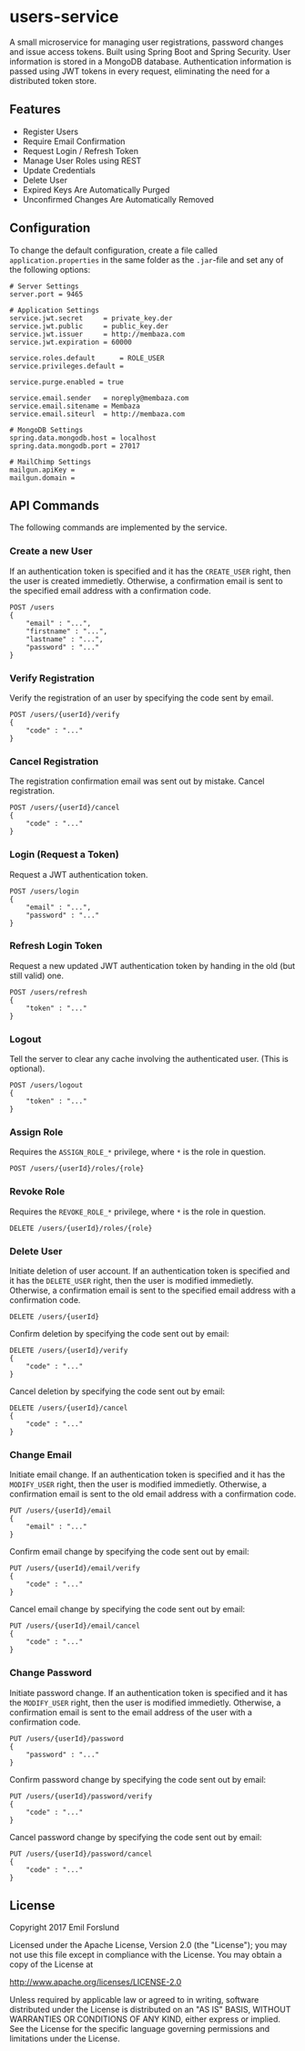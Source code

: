 # users-service
A small microservice for managing user registrations, password changes and issue access tokens. Built using Spring Boot and Spring Security. User information is stored in a MongoDB database. Authentication information is passed using JWT tokens in every request, eliminating the need for a distributed token store.

## Features
* Register Users
* Require Email Confirmation
* Request Login / Refresh Token
* Manage User Roles using REST
* Update Credentials
* Delete User
* Expired Keys Are Automatically Purged
* Unconfirmed Changes Are Automatically Removed

## Configuration
To change the default configuration, create a file called `application.properties` in the same folder as the `.jar`-file and set any of the following options:
```properties
# Server Settings
server.port = 9465

# Application Settings
service.jwt.secret     = private_key.der
service.jwt.public     = public_key.der
service.jwt.issuer     = http://membaza.com
service.jwt.expiration = 60000

service.roles.default      = ROLE_USER
service.privileges.default =

service.purge.enabled = true

service.email.sender   = noreply@membaza.com
service.email.sitename = Membaza
service.email.siteurl  = http://membaza.com

# MongoDB Settings
spring.data.mongodb.host = localhost
spring.data.mongodb.port = 27017

# MailChimp Settings
mailgun.apiKey =
mailgun.domain = 
```

## API Commands
The following commands are implemented by the service.

### Create a new User
If an authentication token is specified and it has the `CREATE_USER` right, then the user is created immedietly. Otherwise, a confirmation email is sent to the specified email address with a confirmation code.

```
POST /users
{
    "email" : "...",
    "firstname" : "...",
    "lastname" : "...",
    "password" : "..."
}
```

### Verify Registration
Verify the registration of an user by specifying the code sent by email.

```
POST /users/{userId}/verify
{
    "code" : "..."
}
```

### Cancel Registration
The registration confirmation email was sent out by mistake. Cancel registration.

```
POST /users/{userId}/cancel
{
    "code" : "..."
}
```

### Login (Request a Token)
Request a JWT authentication token.

```
POST /users/login 
{
    "email" : "...",
    "password" : "..."
}
```

### Refresh Login Token
Request a new updated JWT authentication token by handing in the old (but still valid) one.

```
POST /users/refresh
{
    "token" : "..."
}
```

### Logout
Tell the server to clear any cache involving the authenticated user. (This is optional).

```
POST /users/logout
{
    "token" : "..."
}
```

### Assign Role
Requires the `ASSIGN_ROLE_*` privilege, where `*` is the role in question. 

```
POST /users/{userId}/roles/{role}
```

### Revoke Role
Requires the `REVOKE_ROLE_*` privilege, where `*` is the role in question. 

```
DELETE /users/{userId}/roles/{role}
```

### Delete User
Initiate deletion of user account. If an authentication token is specified and it has the `DELETE_USER` right, then the user is modified immedietly. Otherwise, a confirmation email is sent to the specified email address with a confirmation code.

```
DELETE /users/{userId}
```

Confirm deletion by specifying the code sent out by email:
```
DELETE /users/{userId}/verify
{
    "code" : "..."
}
```

Cancel deletion by specifying the code sent out by email:
```
DELETE /users/{userId}/cancel
{
    "code" : "..."
}
```

### Change Email
Initiate email change. If an authentication token is specified and it has the `MODIFY_USER` right, then the user is modified immedietly. Otherwise, a confirmation email is sent to the old email address with a confirmation code.

```
PUT /users/{userId}/email
{
    "email" : "..."
}
```

Confirm email change by specifying the code sent out by email:
```
PUT /users/{userId}/email/verify
{
    "code" : "..."
}
```

Cancel email change by specifying the code sent out by email:
```
PUT /users/{userId}/email/cancel
{
    "code" : "..."
}
```

### Change Password
Initiate password change. If an authentication token is specified and it has the `MODIFY_USER` right, then the user is modified immedietly. Otherwise, a confirmation email is sent to the email address of the user with a confirmation code.

```
PUT /users/{userId}/password
{
    "password" : "..."
}
```

Confirm password change by specifying the code sent out by email:
```
PUT /users/{userId}/password/verify
{
    "code" : "..."
}
```

Cancel password change by specifying the code sent out by email:
```
PUT /users/{userId}/password/cancel
{
    "code" : "..."
}
```

## License
Copyright 2017 Emil Forslund

Licensed under the Apache License, Version 2.0 (the "License");
you may not use this file except in compliance with the License.
You may obtain a copy of the License at

   http://www.apache.org/licenses/LICENSE-2.0

Unless required by applicable law or agreed to in writing, software
distributed under the License is distributed on an "AS IS" BASIS,
WITHOUT WARRANTIES OR CONDITIONS OF ANY KIND, either express or implied.
See the License for the specific language governing permissions and
limitations under the License.
